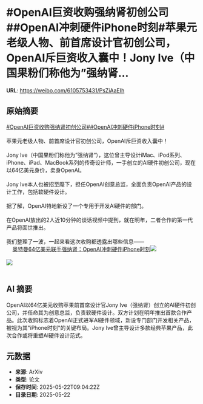 # #OpenAI巨资收购强纳肾初创公司##OpenAI冲刺硬件iPhone时刻#苹果元老级人物、前首席设计官初创公司，OpenAI斥巨资收入囊中！Jony Ive（中国果粉们称他为”强纳肾...

**URL**: https://weibo.com/6105753431/PsZiAaEIh

## 原始摘要

<a href="https://m.weibo.cn/search?containerid=231522type%3D1%26t%3D10%26q%3D%23OpenAI%E5%B7%A8%E8%B5%84%E6%94%B6%E8%B4%AD%E5%BC%BA%E7%BA%B3%E8%82%BE%E5%88%9D%E5%88%9B%E5%85%AC%E5%8F%B8%23&amp;extparam=%23OpenAI%E5%B7%A8%E8%B5%84%E6%94%B6%E8%B4%AD%E5%BC%BA%E7%BA%B3%E8%82%BE%E5%88%9D%E5%88%9B%E5%85%AC%E5%8F%B8%23" data-hide=""><span class="surl-text">#OpenAI巨资收购强纳肾初创公司#</span></a><a href="https://m.weibo.cn/search?containerid=231522type%3D1%26t%3D10%26q%3D%23OpenAI%E5%86%B2%E5%88%BA%E7%A1%AC%E4%BB%B6iPhone%E6%97%B6%E5%88%BB%23&amp;extparam=%23OpenAI%E5%86%B2%E5%88%BA%E7%A1%AC%E4%BB%B6iPhone%E6%97%B6%E5%88%BB%23" data-hide=""><span class="surl-text">#OpenAI冲刺硬件iPhone时刻#</span></a><br><br>苹果元老级人物、前首席设计官初创公司，OpenAI斥巨资收入囊中！<br><br>Jony Ive（中国果粉们称他为”强纳肾“），这位曾主导设计iMac、iPod系列、iPhone、iPad、MacBook系列的传奇设计师，一手创立的AI硬件初创公司，现在以64亿美元身价，卖身OpenAI。<br><br>Jony Ive本人也被招至麾下，担任OpenAI创意总监，全面负责OpenAI产品的设计工作，包括软硬件设计。<br><br>据了解，OpenAI特地新设了一个专用于开发AI硬件的部门。<br><br>在OpenAI放出的2人近10分钟的谈话视频中提到，就在明年，二者合作的第一代产品将面世推出。<br><br>我们整理了一波，一起来看这次收购都透露出哪些信息——<br><a href="https://weibo.cn/sinaurl?u=https%3A%2F%2Fmp.weixin.qq.com%2Fs%2FpUblosNc5jZ7IyfBqtlsMQ" data-hide=""><span class="url-icon"><img style="width: 1rem;height: 1rem" src="https://h5.sinaimg.cn/upload/2015/09/25/3/timeline_card_small_web_default.png" referrerpolicy="no-referrer"></span><span class="surl-text">奥特曼64亿美元联手强纳肾：OpenAI冲刺硬件iPhone时刻</span></a><img style="" src="https://tvax3.sinaimg.cn/large/006Fd7o3gy1i1o6ospbk2j30uw0fe48e.jpg" referrerpolicy="no-referrer"><br><br><img style="" src="https://tvax3.sinaimg.cn/large/006Fd7o3gy1i1o6ow33l4j30ww0setqr.jpg" referrerpolicy="no-referrer"><br><br>

## AI 摘要

OpenAI以64亿美元收购苹果前首席设计官Jony Ive（强纳肾）创立的AI硬件初创公司，并任命其为创意总监，负责软硬件设计。双方计划在明年推出首款合作产品。此次收购标志着OpenAI正式进军AI硬件领域，新设专门部门开发相关产品，被视为其"iPhone时刻"的关键布局。Jony Ive曾主导设计多款经典苹果产品，此次合作或将重塑AI硬件设计范式。

## 元数据

- **来源**: ArXiv
- **类型**: 论文
- **保存时间**: 2025-05-22T09:04:22Z
- **目录日期**: 2025-05-22
